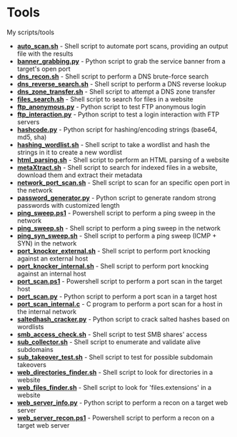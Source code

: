 # Tools
My scripts/tools

* [**auto_scan.sh**](https://github.com/rafaelbaldasso/Tools/blob/main/auto_scan.sh) - Shell script to automate port scans, providing an output file with the results 
* [**banner_grabbing.py**](https://github.com/rafaelbaldasso/Tools/blob/main/banner_grabbing.py) - Python script to grab the service banner from a target's open port 
* [**dns_recon.sh**](https://github.com/rafaelbaldasso/Tools/blob/main/dns_recon.sh) - Shell script to perform a DNS brute-force search
* [**dns_reverse_search.sh**](https://github.com/rafaelbaldasso/Tools/blob/main/dns_reverse_search.sh) - Shell script to perform a DNS reverse lookup
* [**dns_zone_transfer.sh**](https://github.com/rafaelbaldasso/Tools/blob/main/dns_zone_transfer.sh) - Shell script to attempt a DNS zone transfer
* [**files_search.sh**](https://github.com/rafaelbaldasso/Tools/blob/main/files_search.sh) - Shell script to search for files in a website
* [**ftp_anonymous.py**](https://github.com/rafaelbaldasso/Tools/blob/main/ftp_anonymous.py) - Python script to test FTP anonymous login
* [**ftp_interaction.py**](https://github.com/rafaelbaldasso/Tools/blob/main/ftp_interaction.py) - Python script to test a login interaction with FTP servers
* [**hashcode.py**](https://github.com/rafaelbaldasso/Tools/blob/main/hashcode.py) - Python script for hashing/encoding strings (base64, md5, sha)
* [**hashing_wordlist.sh**](https://github.com/rafaelbaldasso/Tools/blob/main/hashing_wordlist.sh) - Shell script to take a wordlist and hash the strings in it to create a new wordlist
* [**html_parsing.sh**](https://github.com/rafaelbaldasso/Tools/blob/main/html_parsing.sh) - Shell script to perform an HTML parsing of a website
* [**metaXtract.sh**](https://github.com/rafaelbaldasso/Tools/blob/main/metaXtract.sh) - Shell script to search for indexed files in a website, download them and extract their metadata
* [**network_port_scan.sh**](https://github.com/rafaelbaldasso/Tools/blob/main/network_port_scan.sh) - Shell script to scan for an specific open port in the network
* [**password_generator.py**](https://github.com/rafaelbaldasso/Tools/blob/main/password_generator.py) - Python script to generate random strong passwords with customized length
* [**ping_sweep.ps1**](https://github.com/rafaelbaldasso/Tools/blob/main/ping_sweep.ps1) - Powershell script to perform a ping sweep in the network
* [**ping_sweep.sh**](https://github.com/rafaelbaldasso/Tools/blob/main/ping_sweep.sh) - Shell script to perform a ping sweep in the network
* [**ping_syn_sweep.sh**](https://github.com/rafaelbaldasso/Tools/blob/main/ping_syn_sweep.sh) - Shell script to perform a ping sweep (ICMP + SYN) in the network
* [**port_knocker_external.sh**](https://github.com/rafaelbaldasso/Tools/blob/main/port_knocker_external.sh) - Shell script to perform port knocking against an external host
* [**port_knocker_internal.sh**](https://github.com/rafaelbaldasso/Tools/blob/main/port_knocker_internal.sh) - Shell script to perform port knocking against an internal host
* [**port_scan.ps1**](https://github.com/rafaelbaldasso/Tools/blob/main/port_scan.ps1) - Powershell script to perform a port scan in the target host
* [**port_scan.py**](https://github.com/rafaelbaldasso/Tools/blob/main/port_scan.py) - Python script to perform a port scan in a target host
* [**port_scan_internal.c**](https://github.com/rafaelbaldasso/Tools/blob/main/port_scan_internal.c) - C program to perform a port scan for a host in the internal network
* [**saltedhash_cracker.py**](https://github.com/rafaelbaldasso/Tools/blob/main/saltedhash_cracker.py) - Python script to crack salted hashes based on wordlists
* [**smb_access_check.sh**](https://github.com/0xDuskr/Tools/blob/main/smb_access_check.sh) - Shell script to test SMB shares' access 
* [**sub_collector.sh**](https://github.com/0xDuskr/Tools/blob/main/sub_collector.sh) - Shell script to enumerate and validate alive subdomains
* [**sub_takeover_test.sh**](https://github.com/rafaelbaldasso/Tools/blob/main/sub_takeover_test.sh) - Shell script to test for possible subdomain takeovers
* [**web_directories_finder.sh**](https://github.com/rafaelbaldasso/Tools/blob/main/web_directories_finder.sh) - Shell script to look for directories in a website
* [**web_files_finder.sh**](https://github.com/rafaelbaldasso/Tools/blob/main/web_files_finder.sh) - Shell script to look for 'files.extensions' in a website
* [**web_server_info.py**](https://github.com/rafaelbaldasso/Tools/blob/main/web_server_info.py) - Python script to perform a recon on a target web server 
* [**web_server_recon.ps1**](https://github.com/rafaelbaldasso/Tools/blob/main/web_server_recon.ps1) - Powershell script to perform a recon on a target web server 
